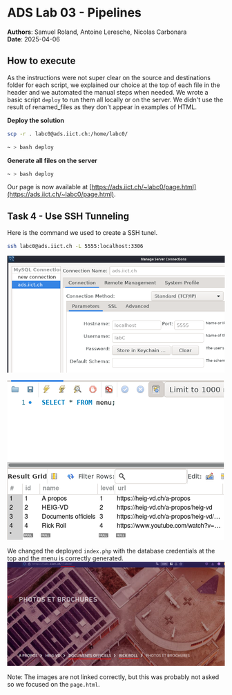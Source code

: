 # ADS Lab 03 - Pipelines
**Authors**: Samuel Roland, Antoine Leresche, Nicolas Carbonara  
**Date**: 2025-04-06

## How to execute
As the instructions were not super clear on the source and destinations folder for each script, we explained our choice at the top of each file in the header and we automated the manual steps when needed. We wrote a basic script `deploy` to run them all locally or on the server. We didn't use the result of renamed_files as they don't appear in examples of HTML.

**Deploy the solution**

```sh
scp -r . labc0@ads.iict.ch:/home/labc0/
```

```sh
~ > bash deploy
```


**Generate all files on the server**

```sh
~ > bash deploy
```

Our page is now available at [https://ads.iict.ch/~labc0/page.html](https://ads.iict.ch/~labc0/page.html).

## Task 4 - Use SSH Tunneling
Here is the command we used to create a SSH tunel.
```sh
ssh labc0@ads.iict.ch -L 5555:localhost:3306
```

![connection](lab04/MySQLWorkbenchConnectionConf.png)

![select](lab04/SelectTable.png)

We changed the deployed `index.php` with the database credentials at the top and the menu is correctly generated.
![php-result-menu.png](lab04/php-result-menu.png)

Note: The images are not linked correctly, but this was probably not asked so we focused on the `page.html`.
